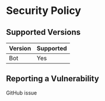 # Security Policy

## Supported Versions

| Version | Supported          |
| ------- | ------------------ |
| Bot     | Yes                |

## Reporting a Vulnerability

GitHub issue
